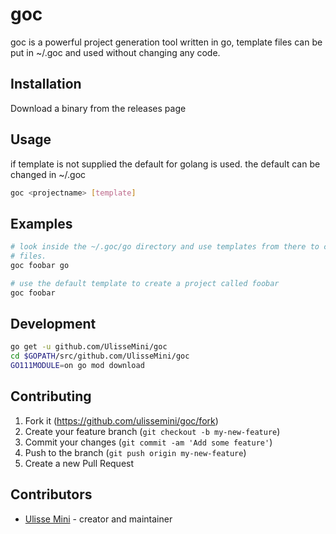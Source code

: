 # goc
goc is a powerful project generation tool written in go,
template files can be put in ~/.goc and used without changing any code.

## Installation
Download a binary from the releases page

## Usage
if template is not supplied the default for golang is used.
the default can be changed in ~/.goc
```bash
goc <projectname> [template]
```

## Examples
```bash
# look inside the ~/.goc/go directory and use templates from there to create
# files.
goc foobar go
```

```bash
# use the default template to create a project called foobar
goc foobar
```

## Development
```bash
go get -u github.com/UlisseMini/goc
cd $GOPATH/src/github.com/UlisseMini/goc
GO111MODULE=on go mod download
```

## Contributing

1. Fork it (<https://github.com/ulissemini/goc/fork>)
2. Create your feature branch (`git checkout -b my-new-feature`)
3. Commit your changes (`git commit -am 'Add some feature'`)
4. Push to the branch (`git push origin my-new-feature`)
5. Create a new Pull Request

## Contributors

- [Ulisse Mini](https://github.com/UlisseMini) - creator and maintainer
